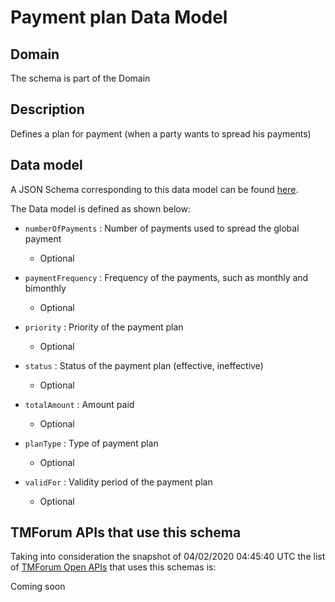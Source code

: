 # Payment plan Data Model

## Domain

The  schema is part of the  Domain

## Description

Defines a plan for payment (when a party wants to spread his payments)

## Data model

A JSON Schema corresponding to this data model can be found
[here](https://github.com/tmforum-rand/schemas/blob/candidates/Customer/PaymentPlan.schema.json).

The Data model is defined as shown below:
- `numberOfPayments` : Number of payments used to spread the global payment

  - Optional

- `paymentFrequency` : Frequency of the payments, such as monthly and bimonthly

  - Optional

- `priority` : Priority of the payment plan

  - Optional

- `status` : Status of the payment plan (effective, ineffective)

  - Optional

- `totalAmount` : Amount paid

  - Optional

- `planType` : Type of payment plan

  - Optional

- `validFor` : Validity period of the payment plan

  - Optional





## TMForum APIs that use this schema

Taking into consideration the snapshot of 04/02/2020 04:45:40 UTC the list of [TMForum Open APIs](https://www.tmforum.org/open-apis/) that uses this schemas is:

Coming soon